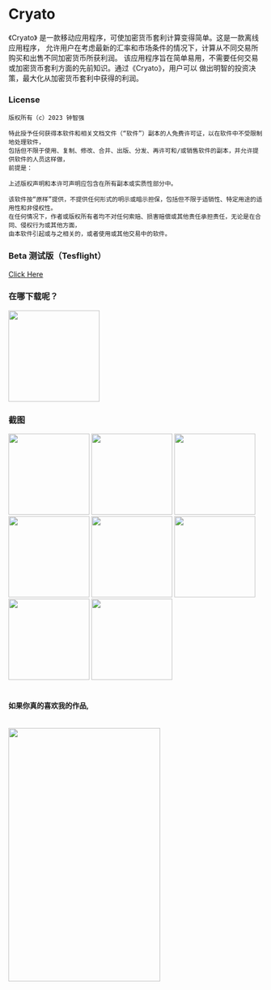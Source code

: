 # Cryato

《Cryato》 是一款移动应用程序，可使加密货币套利计算变得简单。这是一款离线应用程序，
允许用户在考虑最新的汇率和市场条件的情况下，计算从不同交易所购买和出售不同加密货币所获利润。
该应用程序旨在简单易用，不需要任何交易或加密货币套利方面的先前知识。通过《Cryato》，用户可以
做出明智的投资决策，最大化从加密货币套利中获得的利润。

### License

```
版权所有（c）2023 钟智强

特此授予任何获得本软件和相关文档文件（“软件”）副本的人免费许可证，以在软件中不受限制地处理软件，
包括但不限于使用、复制、修改、合并、出版、分发、再许可和/或销售软件的副本，并允许提供软件的人员这样做，
前提是：

上述版权声明和本许可声明应包含在所有副本或实质性部分中。

该软件按“原样”提供，不提供任何形式的明示或暗示担保，包括但不限于适销性、特定用途的适用性和非侵权性。
在任何情况下，作者或版权所有者均不对任何索赔、损害赔偿或其他责任承担责任，无论是在合同、侵权行为或其他方面，
由本软件引起或与之相关的，或者使用或其他交易中的软件。

```

### Beta 测试版（Tesflight）

[Click Here](https://testflight.apple.com/join/MxNNeoaA)

### 在哪下载呢？

<div id="download">
   <a href="https://apps.apple.com/us/app/cryato/id1669208377">
    <img src="./Assets/appstore.png" width="180">
   </a>
</div>

### 截图
<div id="group-1">
    <img src="./Assets/1.png" width="160">
    <img src="./Assets/2.png" width="160">
    <img src="./Assets/3.png" width="160">
    <img src="./Assets/4.png" width="160">
    <img src="./Assets/5.png" width="160">
    <img src="./Assets/6.png" width="160">
    <img src="./Assets/7.png" width="160">
    <img src="./Assets/8.png" width="160">
</div>

</br>

#### 如果你真的喜欢我的作品,
<br />
<img src="https://raw.githubusercontent.com/johnmelodyme/current_location/johnmelodyme-alipayqr/IMG_4026.JPG"  style="height: 500px !important;width: 300px !important;" >
